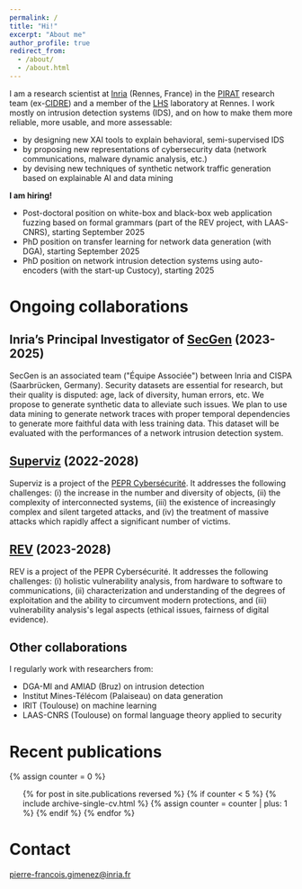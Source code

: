 ```yaml
---
permalink: /
title: "Hi!"
excerpt: "About me"
author_profile: true
redirect_from: 
  - /about/
  - /about.html
---
```


I am a research scientist at [Inria](https://www.inria.fr/) (Rennes, France) in the [PIRAT](https://team.inria.fr/pirat/) research team (ex-[CIDRE](https://team.inria.fr/cidre/)) and a member of the [LHS](https://www.lhs-rennes.fr/) laboratory at Rennes. I work mostly on intrusion detection systems (IDS), and on how to make them more reliable, more usable, and more assessable:
- by designing new XAI tools to explain behavioral, semi-supervised IDS
- by proposing new representations of cybersecurity data (network communications, malware dynamic analysis, etc.)
- by devising new techniques of synthetic network traffic generation based on explainable AI and data mining

**I am hiring!**
- Post-doctoral position on white-box and black-box web application fuzzing based on formal grammars (part of the REV project, with LAAS-CNRS), starting September 2025
- PhD position on transfer learning for network data generation (with DGA), starting September 2025
- PhD position on network intrusion detection systems using auto-encoders (with the start-up Custocy), starting 2025

# Ongoing collaborations

## Inria’s Principal Investigator of [SecGen](https://files.inria.fr/secgen) (2023-2025)

SecGen is an associated team ("Équipe Associée") between Inria and CISPA (Saarbrücken, Germany). Security datasets are essential for research, but their quality is disputed: age, lack of diversity, human errors, etc. We propose to generate synthetic data to alleviate such issues. We plan to use data mining to generate network traces with proper temporal dependencies to generate more faithful data with less training data. This dataset will be evaluated with the performances of a network intrusion detection system.

## [Superviz](https://superviz.inria.fr/) (2022-2028)

Superviz is a project of the [PEPR Cybersécurité](https://www.pepr-cybersecurite.fr/). It addresses the following challenges: (i) the increase in the number and diversity of objects, (ii) the complexity of interconnected systems, (iii) the existence of increasingly complex and silent targeted attacks, and (iv) the treatment of massive attacks which rapidly affect a significant number of victims.

## [REV](https://rev.s3.eurecom.fr) (2023-2028)

REV is a project of the PEPR Cybersécurité. It addresses the following challenges: (i) holistic vulnerability analysis, from hardware to software to communications, (ii) characterization and understanding of the degrees of exploitation and the ability to circumvent modern protections, and (iii) vulnerability analysis's legal aspects (ethical issues, fairness of digital evidence).

## Other collaborations

I regularly work with researchers from:
- DGA-MI and AMIAD (Bruz) on intrusion detection
- Institut Mines-Télécom (Palaiseau) on data generation
- IRIT (Toulouse) on machine learning
- LAAS-CNRS (Toulouse) on formal language theory applied to security

# Recent publications
  {% assign counter = 0 %}
  <ul>{% for post in site.publications reversed %}
    {% if counter < 5 %}
      {% include archive-single-cv.html %}
      {% assign counter = counter | plus: 1 %}
    {% endif %}
  {% endfor %}</ul>

# Contact

[pierre-francois.gimenez@inria.fr](mailto:pierre-francois.gimenez@inria.fr)
